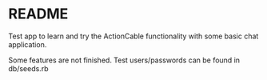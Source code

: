 # README

Test app to learn and try the ActionCable functionality with some basic chat application.

Some features are not finished. Test users/passwords can be found in db/seeds.rb
